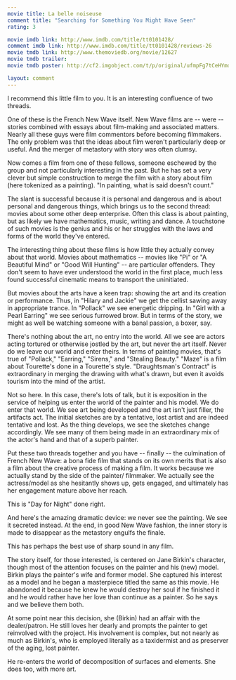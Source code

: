 ```yaml
---
movie title: La belle noiseuse
comment title: "Searching for Something You Might Have Seen"
rating: 3

movie imdb link: http://www.imdb.com/title/tt0101428/
comment imdb link: http://www.imdb.com/title/tt0101428/reviews-26
movie tmdb link: http://www.themoviedb.org/movie/12627
movie tmdb trailer: 
movie tmdb poster: http://cf2.imgobject.com/t/p/original/ufmpFg7tCeHYmdF168rj53LjTFt.jpg

layout: comment
---
```


I recommend this little film to you. It is an interesting confluence of two threads.

One of these is the French New Wave itself. New Wave films are -- were -- stories combined with essays about film-making and associated matters. Nearly all these guys were film commentors before becoming filmmakers. The only problem was that the ideas about film weren't particularly deep or useful. And the merger of metastory with story was often clumsy. 

Now comes a film from one of these fellows, someone eschewed by the group and not particularly interesting in the past. But he has set a very clever but simple construction to merge the film with a story about film (here tokenized as a painting). "In painting, what is said doesn't count."

The slant is successful because it is personal and dangerous and is about personal and dangerous things, which brings us to the second thread: movies about some other deep enterprise. Often this class is about painting, but as likely we have mathematics, music, writing and dance. A touchstone of such movies is the genius and his or her struggles with the laws and forms of the world they've entered.

The interesting thing about these films is how little they actually convey about that world. Movies about mathematics -- movies like "Pi" or "A Beautiful Mind" or "Good Will Hunting" -- are particular offenders. They don't seem to have ever understood the world in the first place, much less found successful cinematic means to transport the uninitiated.

But movies about the arts have a keen trap: showing the art and its creation or performance. Thus, in "Hilary and Jackie" we get the cellist sawing away in appropriate trance. In "Pollack" we see energetic dripping. In "Girl with a Pearl Earring" we see serious furrowed brow. But in terms of the story, we might as well be watching someone with a banal passion, a boxer, say. 

There's nothing about the art, no entry into the world. All we see are actors acting tortured or otherwise jostled by the art, but never the art itself. Never do we leave our world and enter theirs. In terms of painting movies, that's true of "Pollack," "Earring," "Sirens," and "Stealing Beauty." "Maze" is a film about Tourette's done in a Tourette's style. "Draughtsman's Contract" is extraordinary in merging the drawing with what's drawn, but even it avoids tourism into the mind of the artist.

Not so here. In this case, there's lots of talk, but it is exposition in the service of helping us enter the world of the painter and his model. We do enter that world. We see art being developed and the art isn't just filler, the artifacts act. The initial sketches are by a tentative, lost artist and are indeed tentative and lost. As the thing develops, we see the sketches change accordingly. We see many of them being made in an extraordinary mix of the actor's hand and that of a superb painter.

Put these two threads together and you have -- finally -- the culmination of French New Wave: a bona fide film that stands on its own merits that is also a film about the creative process of making a film. It works because we actually stand by the side of the painter/ filmmaker. We actually see the actress/model as she hesitantly shows up, gets engaged, and ultimately has her engagement mature above her reach.

This is "Day for Night" done right.

And here's the amazing dramatic device: we never see the painting. We see it secreted instead. At the end, in good New Wave fashion, the inner story is made to disappear as the metastory engulfs the finale.

This has perhaps the best use of sharp sound in any film. 

The story itself, for those interested, is centered on Jane Birkin's character, though most of the attention focuses on the painter and his (new) model. Birkin plays the painter's wife and former model. She captured his interest as a model and he began a masterpiece titled the same as this movie. He abandoned it because he knew he would destroy her soul if he finished it and he would rather have her love than continue as a painter. So he says and we believe them both.

At some point near this decision, she (Birkin) had an affair with the dealer/patron. He still loves her dearly and prompts the painter to get reinvolved with the project. His involvement is complex, but not nearly as much as Birkin's, who is employed literally as a taxidermist and as preserver of the aging, lost painter.

He re-enters the world of decomposition of surfaces and elements. She does too, with more art.